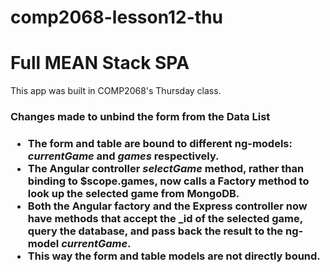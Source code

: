 # comp2068-lesson12-thu
<h1>Full MEAN Stack SPA</h1>
<p>This app was built in COMP2068's Thursday class.</p>
<h3>Changes made to unbind the form from the Data List<h3>
<ul>
<li>The form and table are bound to different ng-models: <em>currentGame</em> and <em>games</em> respectively.</li>
<li>The Angular controller <em>selectGame</em> method, rather than binding to $scope.games, now calls a Factory method to look up 
the selected game from MongoDB.</li>
<li>Both the Angular factory and the Express controller now have methods that accept the _id of the selected game, query the database,
and pass back the result to the ng-model <em>currentGame</em>.</li>
<li>This way the form and table models are not directly bound.</li>
